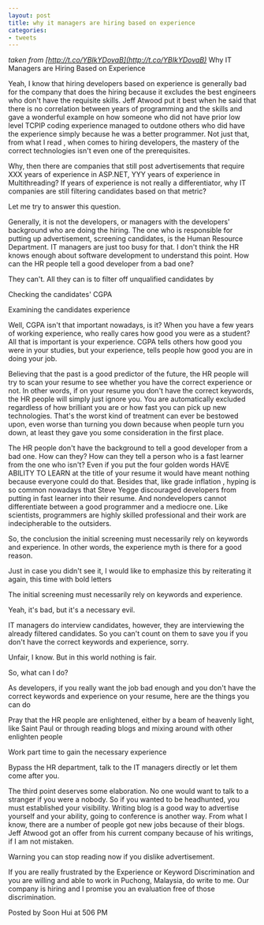 ```yaml
---
layout: post
title: why it managers are hiring based on experience
categories:
- tweets
---
```

*taken from [http://t.co/YBIkYDovaB](http://t.co/YBIkYDovaB)*
Why IT Managers  are Hiring Based on Experience

Yeah, I know that hiring developers based on experience is generally bad for the company that does the hiring because it excludes the best engineers who don't have the requisite skills. Jeff Atwood put it best when he said that there is no correlation between years of programming and the skills and gave a wonderful example on how someone who did not have prior low level TCPIP coding experience managed to outdone others who did have the experience simply because he was a better programmer.  Not just that, from what I read , when comes to hiring developers, the mastery of the correct technologies isn't even one of the prerequisites.

Why, then there are companies that still post advertisements that require XXX years of experience in ASP.NET, YYY years of experience in Multithreading? If years of experience is not really a differentiator, why IT companies are still filtering candidates based on that metric?

Let me try to answer this question.

Generally, it is not the developers, or managers with the developers' background who are doing the hiring. The one who is responsible for putting up advertisement, screening candidates, is the Human Resource Department. IT managers are just too busy for that. I don't think the HR knows enough about software development to understand this point. How can the HR people tell a good developer from a bad one?

They can't. All they can is to filter off unqualified candidates by

Checking the candidates' CGPA

Examining the candidates experience

Well, CGPA isn't that important nowadays, is it? When you have a few years of working experience, who really cares how good you were as a student? All that is important is your experience. CGPA tells others how good you were in your studies, but your experience, tells people how good you are in doing your job.

Believing that the past is a good predictor of the future, the HR people will try to scan your resume to see whether you have the correct experience or not. In other words, if on your resume you don't have the correct keywords, the HR people will simply just ignore you. You are automatically excluded regardless of how brilliant you are or how fast you can pick up new technologies. That's the worst kind of treatment can ever be bestowed  upon, even worse than turning you down because when people turn you down, at least they gave you some consideration in the first place.

The HR people don't have the background to tell a good developer from a bad one. How can they? How can they tell a person who is a fast learner from the one who isn't? Even if you put the four golden words HAVE ABILITY TO LEARN at the title of your resume it would have meant nothing because everyone could do that. Besides that, like grade inflation , hyping is so common nowadays that Steve Yegge discouraged developers from putting in fast learner into their resume. And nondevelopers cannot differentiate between a good programmer and a mediocre one. Like scientists, programmers are highly skilled professional and their work are indecipherable to the outsiders.

So, the conclusion the initial screening must necessarily rely on keywords and experience. In other words, the experience myth is there for a good reason.

Just in case you didn't see it, I would like to emphasize this by reiterating it again, this time with bold letters

The initial screening must necessarily rely on keywords and experience.

Yeah, it's bad, but it's a necessary evil.

IT managers do interview candidates, however, they are interviewing the already filtered candidates. So you can't count on them to save you if you don't have the correct keywords and experience, sorry.

Unfair, I know. But in this world nothing is fair.

So, what can I do?

As developers, if you really want the job bad enough and you don't have the correct keywords and experience on your resume, here are the things you can do

Pray that the HR people are enlightened, either by a beam of heavenly light, like Saint Paul or through reading blogs and mixing around with other enlighten people

Work part time to gain the necessary experience

Bypass the HR department, talk to the IT managers directly or let them come after you.

The third point deserves some elaboration. No one would want to talk to a stranger if you were a nobody. So if you wanted to be headhunted, you must established your visibility. Writing blog is  a good way to advertise yourself and your ability, going to conference is another way. From what I know, there are a number of people got new jobs because of their blogs. Jeff Atwood got an offer from his current company because of his writings, if I am not mistaken.

Warning you can stop reading now if you dislike advertisement.

If you are really frustrated by the Experience or Keyword Discrimination and you are willing and able to work in Puchong, Malaysia, do write to me. Our company is hiring and I promise you an evaluation free of those discrimination.

Posted by Soon Hui at 506 PM 

